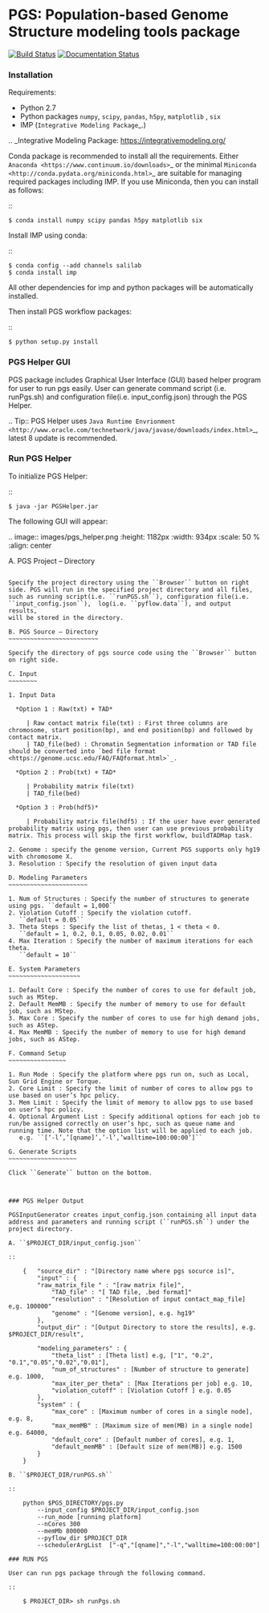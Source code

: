 # PGS: Population-based Genome Structure modeling tools package

[![Build Status](https://travis-ci.org/alberlab/pgs.svg?branch=master)](https://travis-ci.org/alberlab/pgs)
[![Documentation Status](https://readthedocs.org/projects/pgs/badge/?version=latest)](http://pgs.readthedocs.io/en/latest/?badge=latest)

### Installation


Requirements:

- Python 2.7
- Python packages ``numpy``, ``scipy``, ``pandas``, ``h5py``, ``matplotlib`` , ``six``
- IMP (`Integrative Modeling Package`_.)

.. _Integrative Modeling Package: https://integrativemodeling.org/

Conda package is recommended to install all the requirements. Either `Anaconda <https://www.continuum.io/downloads>`_ or 
the minimal `Miniconda <http://conda.pydata.org/miniconda.html>`_ are suitable for managing required packages including IMP. If you use Miniconda, then you can install as follows:

::

    $ conda install numpy scipy pandas h5py matplotlib six

Install IMP using conda:

::

    $ conda config --add channels salilab
    $ conda install imp

All other dependencies for imp and python packages will be automatically installed.

Then install PGS workflow packages:

::

    $ python setup.py install
    
### PGS Helper GUI


PGS package includes Graphical User Interface (GUI) based helper program for user to run pgs easily. 
User can generate command script (i.e. runPgs.sh) and configuration file(i.e. input_config.json) through the PGS Helper.

.. Tip:: PGS Helper uses `Java Runtime Envrionment <http://www.oracle.com/technetwork/java/javase/downloads/index.html>`_, latest 8 update is recommended. 

### Run PGS Helper

To initialize PGS Helper:

::

    $ java -jar PGSHelper.jar

The following GUI will appear:

.. image:: images/pgs_helper.png
   :height: 1182px
   :width: 934px
   :scale: 50 %
   :align: center
   
A. PGS Project – Directory
~~~~~~~~~~~~~~~~~~~~~~~~~~

Specify the project directory using the ``Browser`` button on right side. PGS will run in the specified project directory and all files, 
such as running script(i.e. ``runPGS.sh``), configuration file(i.e. ``input_config.json``),  log(i.e. ``pyflow.data``), and output results, 
will be stored in the directory.

B. PGS Source – Directory
~~~~~~~~~~~~~~~~~~~~~~~~~

Specify the directory of pgs source code using the ``Browser`` button on right side.

C. Input  
~~~~~~~~

1. Input Data

  *Option 1 : Raw(txt) + TAD*
  
     | Raw contact matrix file(txt) : First three columns are chromosome, start position(bp), and end position(bp) and followed by contact matrix. 
     | TAD_file(bed) : Chromatin Segmentation information or TAD file should be converted into `bed file format <https://genome.ucsc.edu/FAQ/FAQformat.html>`_. 
  
  *Option 2 : Prob(txt) + TAD*
  
     | Probability matrix file(txt)
     | TAD_file(bed)
     
  *Option 3 : Prob(hdf5)*
  
     | Probability matrix file(hdf5) : If the user have ever generated probability matrix using pgs, then user can use previous probability matrix. This process will skip the first workflow, buildTADMap task.

2. Genome : specify the genome version, Current PGS supports only hg19 with chromosome X.
3. Resolution : Specify the resolution of given input data 

D. Modeling Parameters
~~~~~~~~~~~~~~~~~~~~~~

1. Num of Structures : Specify the number of structures to generate using pgs. ``default = 1,000``
2. Violation Cutoff : Specify the violation cutoff.
   ``default = 0.05``
3. Theta Steps : Specify the list of thetas, 1 < theta < 0.
   ``default = 1, 0.2, 0.1, 0.05, 0.02, 0.01``
4. Max Iteration : Specify the number of maximum iterations for each theta.
   ``default = 10``

E. System Parameters
~~~~~~~~~~~~~~~~~~~~

1. Default Core : Specify the number of cores to use for default job, such as MStep.
2. Default MemMB : Specify the number of memory to use for default job, such as MStep. 
3. Max Core : Specify the number of cores to use for high demand jobs, such as AStep.
4. Max MemMB : Specify the number of memory to use for high demand jobs, such as AStep. 

F. Command Setup
~~~~~~~~~~~~~~~~

1. Run Mode : Specify the platform where pgs run on, such as Local, Sun Grid Engine or Torque. 
2. Core Limit : Specify the limit of number of cores to allow pgs to use based on user’s hpc policy.
3. Mem Limit : Specify the limit of memory to allow pgs to use based on user’s hpc policy.
4. Optional Argument List : Specify additional options for each job to run/be assigned correctly on user’s hpc, such as queue name and running time. Note that the option list will be applied to each job.
   e.g. ``[‘-l’,’[qname]’,’-l’,’walltime=100:00:00’]``

G. Generate Scripts 
~~~~~~~~~~~~~~~~~~~

Click ``Generate`` button on the bottom.



### PGS Helper Output

PGSInputGenerator creates input_config.json containing all input data address and parameters and running script (``runPGS.sh``) under the project directory. 

A. ``$PROJECT_DIR/input_config.json``

::

    {   "source_dir" : "[Directory name where pgs socurce is]",
        "input" : {
        "raw_matrix_file " : "[raw matrix file]",
            "TAD_file" : "[ TAD file, .bed format]"
            "resolution" : "[Resolution of input contact_map_file] e,g. 100000"
            "genome" : "[Genome version], e.g. hg19"
        },
        "output_dir" : "[Output Directory to store the results], e.g. $PROJECT_DIR/result",
        
        "modeling_parameters" : {
            "theta_list" : [Theta list] e.g, ["1", "0.2", "0.1","0.05","0.02","0.01"],
            "num_of_structures" : [Number of structure to generate] e.g. 1000,
            "max_iter_per_theta" : [Max Iterations per job] e.g. 10,
            "violation_cutoff" : [Violation Cutoff ] e.g. 0.05
        },
        "system" : {
            "max_core" : [Maximum number of cores in a single node], e.g. 8,
            "max_memMB" : [Maximum size of mem(MB) in a single node] e.g. 64000,
            "default_core" : [Default number of cores], e.g. 1,
            "default_memMB" : [Default size of mem(MB)] e.g. 1500
        }
    }

B. ``$PROJECT_DIR/runPGS.sh``

::

    python $PGS_DIRECTORY/pgs.py 
        --input_config $PROJECT_DIR/input_config.json 
        --run_mode [running platform] 
        --nCores 300 
        --memMb 800000 
        --pyflow_dir $PROJECT_DIR
        --schedulerArgList  ["-q","[qname]","-l","walltime=100:00:00"]

### RUN PGS

User can run pgs package through the following command.

::

    $ PROJECT_DIR> sh runPgs.sh
    
